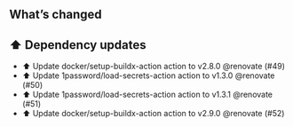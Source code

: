 ## What’s changed
## ⬆️ Dependency updates

- ⬆️ Update docker/setup-buildx-action action to v2.8.0 @renovate (#49)
- ⬆️ Update 1password/load-secrets-action action to v1.3.0 @renovate (#50)
- ⬆️ Update 1password/load-secrets-action action to v1.3.1 @renovate (#51)
- ⬆️ Update docker/setup-buildx-action action to v2.9.0 @renovate (#52)

